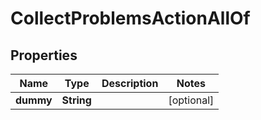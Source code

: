 

# CollectProblemsActionAllOf

## Properties

Name | Type | Description | Notes
------------ | ------------- | ------------- | -------------
**dummy** | **String** |  |  [optional]



